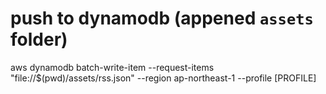 # push to dynamodb (appened `assets` folder)
aws dynamodb batch-write-item --request-items "file://$(pwd)/assets/rss.json" --region ap-northeast-1 --profile [PROFILE] 